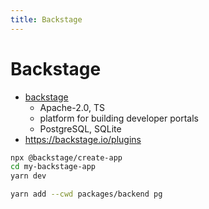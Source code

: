 ```yaml
---
title: Backstage
---
```


# Backstage

- [backstage](https://github.com/backstage/backstage)
  - Apache-2.0, TS
  - platform for building developer portals
  - PostgreSQL, SQLite
- https://backstage.io/plugins

```bash
npx @backstage/create-app
cd my-backstage-app
yarn dev

yarn add --cwd packages/backend pg
```
